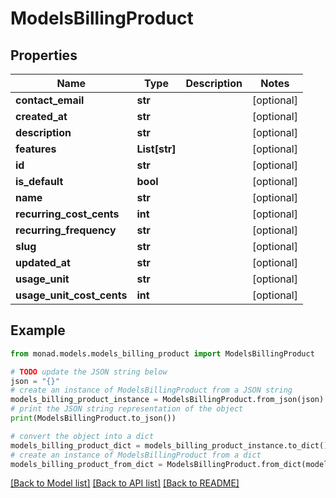 # ModelsBillingProduct


## Properties

Name | Type | Description | Notes
------------ | ------------- | ------------- | -------------
**contact_email** | **str** |  | [optional] 
**created_at** | **str** |  | [optional] 
**description** | **str** |  | [optional] 
**features** | **List[str]** |  | [optional] 
**id** | **str** |  | [optional] 
**is_default** | **bool** |  | [optional] 
**name** | **str** |  | [optional] 
**recurring_cost_cents** | **int** |  | [optional] 
**recurring_frequency** | **str** |  | [optional] 
**slug** | **str** |  | [optional] 
**updated_at** | **str** |  | [optional] 
**usage_unit** | **str** |  | [optional] 
**usage_unit_cost_cents** | **int** |  | [optional] 

## Example

```python
from monad.models.models_billing_product import ModelsBillingProduct

# TODO update the JSON string below
json = "{}"
# create an instance of ModelsBillingProduct from a JSON string
models_billing_product_instance = ModelsBillingProduct.from_json(json)
# print the JSON string representation of the object
print(ModelsBillingProduct.to_json())

# convert the object into a dict
models_billing_product_dict = models_billing_product_instance.to_dict()
# create an instance of ModelsBillingProduct from a dict
models_billing_product_from_dict = ModelsBillingProduct.from_dict(models_billing_product_dict)
```
[[Back to Model list]](../README.md#documentation-for-models) [[Back to API list]](../README.md#documentation-for-api-endpoints) [[Back to README]](../README.md)


